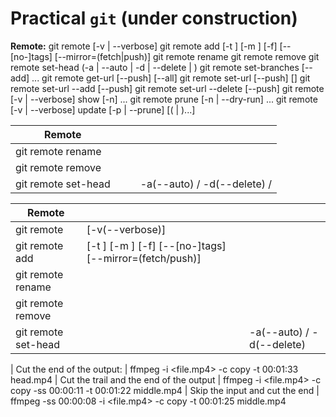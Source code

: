 Practical `git` (under construction)
===
**Remote:**
       git remote [-v | --verbose]
       git remote add [-t <branch>] [-m <master>] [-f] [--[no-]tags] [--mirror=(fetch|push)] <name> <url>
       git remote rename <old> <new>
       git remote remove <name>
       git remote set-head <name> (-a | --auto | -d | --delete | <branch>)
       git remote set-branches [--add] <name> <branch>...
       git remote get-url [--push] [--all] <name>
       git remote set-url [--push] <name> <newurl> [<oldurl>]
       git remote set-url --add [--push] <name> <newurl>
       git remote set-url --delete [--push] <name> <url>
       git remote [-v | --verbose] show [-n] <name>...
       git remote prune [-n | --dry-run] <name>...
       git remote [-v | --verbose] update [-p | --prune] [(<group> | <remote>)...]

|Remote||||
|-|-|-|-|
| git remote rename   | | <old> <new>
| git remote remove   | | <name>
| git remote set-head | | <name> | -a(--auto) / -d(--delete) / <branch> |       

|Remote||||
|-|-|-|-|
| git remote          | [-v(--verbose)] 
| git remote add      | [-t <branch>] [-m <master>] [-f] [--[no-]tags] [--mirror=(fetch/push)] | <name> <url>
| git remote rename   | | <old> <new>
| git remote remove   | | <name>
| git remote set-head | | <name> | -a(--auto) / -d(--delete) | <branch>

| Cut the end of the output: | ffmpeg -i <file.mp4> -c copy -t 00:01:33 head.mp4
| Cut the trail and the end of the output | ffmpeg -i <file.mp4> -c copy -ss 00:00:11 -t 00:01:22 middle.mp4
| Skip the input and cut the end | ffmpeg -ss 00:00:08 -i <file.mp4> -c copy -t 00:01:25 middle.mp4
